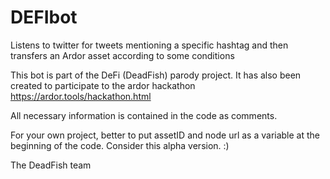 # DEFIbot
Listens to twitter for tweets mentioning a specific hashtag and then transfers an Ardor asset according to some conditions

This bot is part of the DeFi (DeadFish) parody project. It has also been created to participate to the ardor hackathon https://ardor.tools/hackathon.html

All necessary information is contained in the code as comments.

For your own project, better to put assetID and node url as a variable at the beginning of the code. 
Consider this alpha version. :)

The DeadFish team
